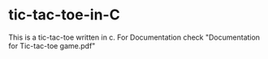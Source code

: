 # tic-tac-toe-in-C
This is a tic-tac-toe written in c. 
For Documentation check "Documentation for Tic-tac-toe game.pdf"
